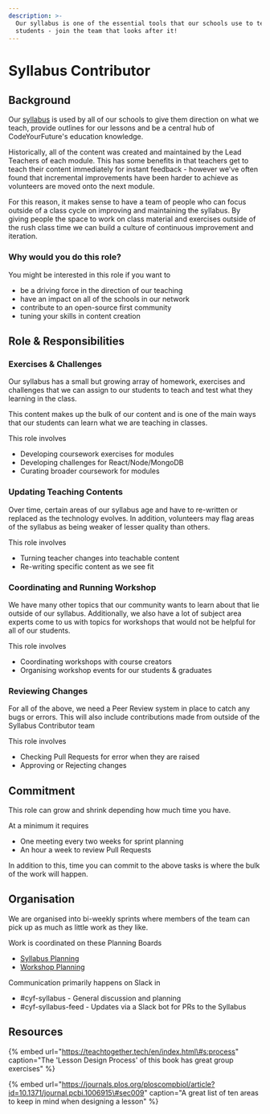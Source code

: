 ```yaml
---
description: >-
  Our syllabus is one of the essential tools that our schools use to teach our
  students - join the team that looks after it!
---
```


# Syllabus Contributor

## Background

Our [syllabus](https://syllabus.codeyourfuture.io/) is used by all of our schools to give them direction on what we teach, provide outlines for our lessons and be a central hub of CodeYourFuture's education knowledge.

Historically, all of the content was created and maintained by the Lead Teachers of each module. This has some benefits in that teachers get to teach their content immediately for instant feedback - however we've often found that incremental improvements have been harder to achieve as volunteers are moved onto the next module.

For this reason, it makes sense to have a team of people who can focus outside of a class cycle on improving and maintaining the syllabus. By giving people the space to work on class material and exercises outside of the rush class time we can build a culture of continuous improvement and iteration. 

### Why would you do this role?

You might be interested in this role if you want to

* be a driving force in the direction of our teaching
* have an impact on all of the schools in our network
* contribute to an open-source first community
* tuning your skills in content creation

## Role & Responsibilities

### Exercises & Challenges

Our syllabus has a small but growing array of homework, exercises and challenges that we can assign to our students to teach and test what they learning in the class. 

This content makes up the bulk of our content and is one of the main ways that our students can learn what we are teaching in classes. 

This role involves 

* Developing coursework exercises for modules
* Developing challenges for React/Node/MongoDB
* Curating broader coursework for modules

### Updating Teaching Contents

Over time, certain areas of our syllabus age and have to re-written or replaced as the technology evolves. In addition, volunteers may flag areas of the syllabus as being weaker of lesser quality than others. 

This role involves

* Turning teacher changes into teachable content
* Re-writing specific content as we see fit

### Coordinating and Running Workshop

We have many other topics that our community wants to learn about that lie outside of our syllabus. Additionally, we also have a lot of subject area experts come to us with topics for workshops that would not be helpful for all of our students. 

This role involves

* Coordinating workshops with course creators
* Organising workshop events for our students & graduates

### Reviewing Changes

For all of the above, we need a Peer Review system in place to catch any bugs or errors. This will also include contributions made from outside of the Syllabus Contributor team

This role involves

* Checking Pull Requests for error when they are raised
* Approving or Rejecting changes

## Commitment

This role can grow and shrink depending how much time you have. 

At a minimum it requires

* One meeting every two weeks for sprint planning
* An hour a week to review Pull Requests

In addition to this, time you can commit to the above tasks is where the bulk of the work will happen.

## Organisation

We are organised into bi-weekly sprints where members of the team can pick up as much as little work as they like.  
  
Work is coordinated on these Planning Boards

* [Syllabus Planning](https://github.com/CodeYourFuture/syllabus/projects/1)
* [Workshop Planning](https://github.com/CodeYourFuture/syllabus/projects/2)

Communication primarily happens on Slack in

* \#cyf-syllabus - General discussion and planning
* \#cyf-syllabus-feed - Updates via a Slack bot for PRs to the Syllabus

## Resources

{% embed url="https://teachtogether.tech/en/index.html\#s:process" caption="The \'Lesson Design Process\' of this book has great group exercises" %}

{% embed url="https://journals.plos.org/ploscompbiol/article?id=10.1371/journal.pcbi.1006915\#sec009" caption="A great list of ten areas to keep in mind when designing a lesson" %}


